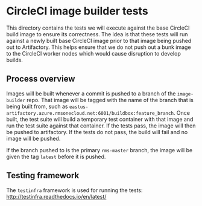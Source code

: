 # CircleCI image builder tests

This directory contains the tests we will execute against the base CircleCI build image to ensure its correctness. The idea is that these tests will run against a newly built base CircleCI image prior to that image being pushed out to Artifactory. This helps ensure that we do not push out a bunk image to the CircleCI worker nodes which would cause disruption to develop builds.


## Process overview

Images will be built whenever a commit is pushed to a branch of the `image-builder` repo. That image will be tagged with the name of the branch that is being built from, such as `eastus-artifactory.azure.rmsonecloud.net:6001/buildbox:feature_branch`. Once built, the test suite will build a temporary test container with that image and run the test suite against that container. If the tests pass, the image will then be pushed to artifactory. If the tests do not pass, the build will fail and no image will be pushed.

If the branch pushed to is the primary `rms-master` branch, the image will be given the tag `latest` before it is pushed.



## Testing framework

The `testinfra` framework is used for running the tests: http://testinfra.readthedocs.io/en/latest/
